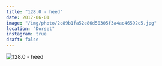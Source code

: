 ```yaml
---
title: "128.0 - heed"
date: 2017-06-01
image: "/img/photo/2c89b1fa52e86d50305f3a4ac46592c5.jpg"
location: "Dorset"
instagram: true
draft: false
---
```


![128.0 - heed](/img/photo/2c89b1fa52e86d50305f3a4ac46592c5.jpg)
